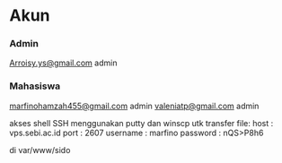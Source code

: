 # Akun
### Admin
Arroisy.ys@gmail.com
admin


### Mahasiswa
marfinohamzah455@gmail.com
admin
valeniatp@gmail.com
admin


akses shell SSH menggunakan putty dan winscp utk transfer file:
host : vps.sebi.ac.id
port : 2607
username : marfino
password  :     nQS>P8h6

di var/www/sido